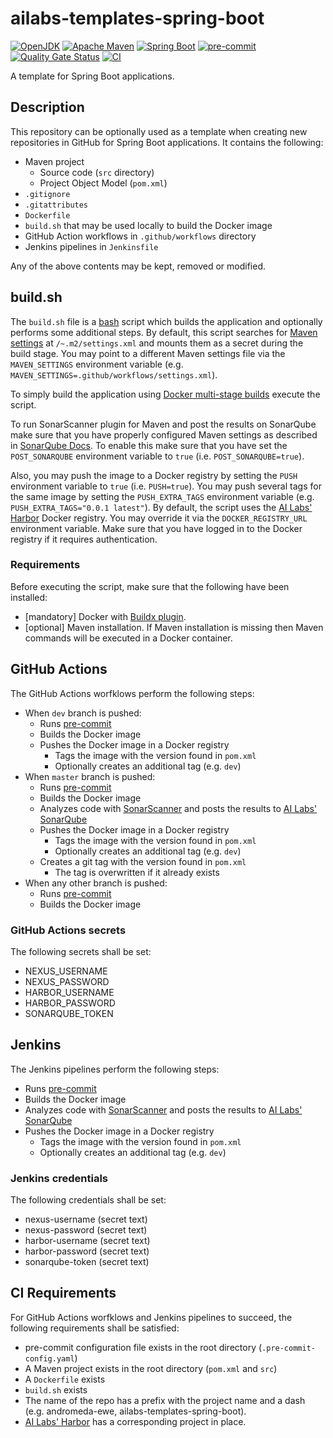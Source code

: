 # ailabs-templates-spring-boot

[![OpenJDK](https://img.shields.io/badge/Java-17-blue.svg?logo=openjdk)](https://openjdk.org/)
[![Apache Maven](https://img.shields.io/badge/Maven-3.8.5-blue.svg?logo=apachemaven)](https://maven.apache.org/)
[![Spring Boot](https://img.shields.io/badge/Spring%20Boot-2.7.4-brightgreen.svg?logo=springboot)](https://spring.io/projects/spring-boot/)
[![pre-commit](https://img.shields.io/badge/pre--commit-enabled-FAB040.svg?logo=precommit)](https://pre-commit.com/)
[![Quality Gate Status](https://sonarqube-ailabs.exus.co.uk/api/project_badges/measure?project=uk.co.exus.templates%3Aspring-boot-template&metric=alert_status&token=squ_3a84c523e94a46c3d5b6e58fe4f3b6d79f5e575f)](https://sonarqube-ailabs.exus.co.uk/dashboard?id=uk.co.exus.templates%3Aspring-boot-template)
[![CI](https://github.com/EXUS-AI-Labs/ailabs-templates-spring-boot/actions/workflows/master.yml/badge.svg)](https://github.com/EXUS-AI-Labs/ailabs-templates-spring-boot/actions)

A template for Spring Boot applications.

## Description

This repository can be optionally used as a template when creating new
repositories in GitHub for Spring Boot applications.
It contains the following:

* Maven project
  * Source code (`src` directory)
  * Project Object Model (`pom.xml`)
* `.gitignore`
* `.gitattributes`
* `Dockerfile`
* `build.sh` that may be used locally to build the Docker image
* GitHub Action workflows in `.github/workflows` directory
* Jenkins pipelines in `Jenkinsfile`

Any of the above contents may be kept, removed or modified.

## build.sh

The `build.sh` file is a [bash](https://www.gnu.org/software/bash/) script
which builds the application and optionally performs some additional steps.
By default, this script searches for
[Maven settings](https://maven.apache.org/settings.html) at `/~.m2/settings.xml`
and mounts them as a secret during the build stage. You may point to a different
Maven settings file via the `MAVEN_SETTINGS` environment variable
(e.g. `MAVEN_SETTINGS=.github/workflows/settings.xml`).

To simply build the application using [Docker multi-stage builds](https://docs.docker.com/build/building/multi-stage/)
execute the script.

To run SonarScanner plugin for Maven and post the results on SonarQube make sure that
you have properly configured Maven settings as described in
[SonarQube Docs](https://docs.sonarqube.org/latest/analysis/scan/sonarscanner-for-maven/).
To enable this make sure that you have set the `POST_SONARQUBE` environment variable
to `true` (i.e. `POST_SONARQUBE=true`).

Also, you may push the image to a Docker registry by setting the `PUSH` environment variable
to `true` (i.e. `PUSH=true`). You may push several tags for the same image by setting the
`PUSH_EXTRA_TAGS` environment variable (e.g. `PUSH_EXTRA_TAGS="0.0.1 latest"`). By default,
the script uses the [AI Labs' Harbor](https://harbor-ailabs.exus.co.uk) Docker registry.
You may override it via the `DOCKER_REGISTRY_URL` environment variable.
Make sure that you have logged in to the Docker registry if it requires authentication.

### Requirements

Before executing the script, make sure that the following have been installed:

* [mandatory] Docker with [Buildx plugin](https://github.com/docker/buildx).
* [optional] Maven installation.
If Maven installation is missing then Maven commands will be executed in a Docker container.

## GitHub Actions

The GitHub Actions worfklows perform the following steps:

* When `dev` branch is pushed:
  * Runs [pre-commit](https://pre-commit.com/)
  * Builds the Docker image
  * Pushes the Docker image in a Docker registry
    * Tags the image with the version found in `pom.xml`
    * Optionally creates an additional tag (e.g. `dev`)
* When `master` branch is pushed:
  * Runs [pre-commit](https://pre-commit.com/)
  * Builds the Docker image
  * Analyzes code with [SonarScanner](https://docs.sonarqube.org/latest/analysis/scan/sonarscanner/)
    and posts the results to [AI Labs' SonarQube](https://sonarqube-ailabs.exus.co.uk)
  * Pushes the Docker image in a Docker registry
    * Tags the image with the version found in `pom.xml`
    * Optionally creates an additional tag (e.g. `dev`)
  * Creates a git tag with the version found in `pom.xml`
    * The tag is overwritten if it already exists
* When any other branch is pushed:
  * Runs [pre-commit](https://pre-commit.com/)
  * Builds the Docker image

### GitHub Actions secrets

The following secrets shall be set:

* NEXUS_USERNAME
* NEXUS_PASSWORD
* HARBOR_USERNAME
* HARBOR_PASSWORD
* SONARQUBE_TOKEN

## Jenkins

The Jenkins pipelines perform the following steps:

* Runs [pre-commit](https://pre-commit.com/)
* Builds the Docker image
* Analyzes code with [SonarScanner](https://docs.sonarqube.org/latest/analysis/scan/sonarscanner/)
and posts the results to [AI Labs' SonarQube](https://sonarqube-ailabs.exus.co.uk)
* Pushes the Docker image in a Docker registry
  * Tags the image with the version found in `pom.xml`
  * Optionally creates an additional tag (e.g. `dev`)

### Jenkins credentials

The following credentials shall be set:

* nexus-username (secret text)
* nexus-password (secret text)
* harbor-username (secret text)
* harbor-password (secret text)
* sonarqube-token (secret text)

## CI Requirements

For GitHub Actions worfklows and Jenkins pipelines to succeed,
the following requirements shall be satisfied:

* pre-commit configuration file exists in the root directory (`.pre-commit-config.yaml`)
* A Maven project exists in the root directory (`pom.xml` and `src`)
* A `Dockerfile` exists
* `build.sh` exists
* The name of the repo has a prefix with the project name and a dash
  (e.g. andromeda-ewe, ailabs-templates-spring-boot).
* [AI Labs' Harbor](https://harbor-ailabs.exus.co.uk) has a corresponding
  project in place.
